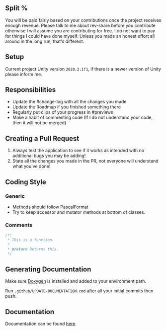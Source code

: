 ## Split %
You will be paid fairly based on your contributions once the project receives enough revenue. Please talk to me about rev-share before you contribute otherwise I will assume you are contributing for free. I do not want to pay for things I could have done myself. Unless you made an honest effort all around in the long run, that's different.

## Setup
Current project Unity version `2020.2.1f1`, if there is a newer version of Unity please inform me.

## Responsibilities
- Update the #change-log with all the changes you made
- Update the Roadmap if you finished something there
- Regularly put clips of your progress in #previews
- Make a habit of commenting code (If I do not understand your code, then it will not be merged)

## Creating a Pull Request
1. Always test the application to see if it works as intended with no additional bugs you may be adding!
2. State all the changes you made in the PR, not everyone will understand what you've done!

## Coding Style
### Generic
- Methods should follow PascalFormat
- Try to keep accessor and mutator methods at bottom of classes.
### Comments
```cs
/*!
 * This is a function.
 * 
 * @return Returns this.
 */
```

## Generating Documentation
Make sure [Doxygen](https://www.doxygen.nl/index.html) is installed and added to your environment path.

Run `.github/UPDATE-DOCUMENTATION.cmd` after all your initial commits then push.

## Documentation
Documentation can be found [here](https://valks-games.github.io/valks-game/html/index.html).
